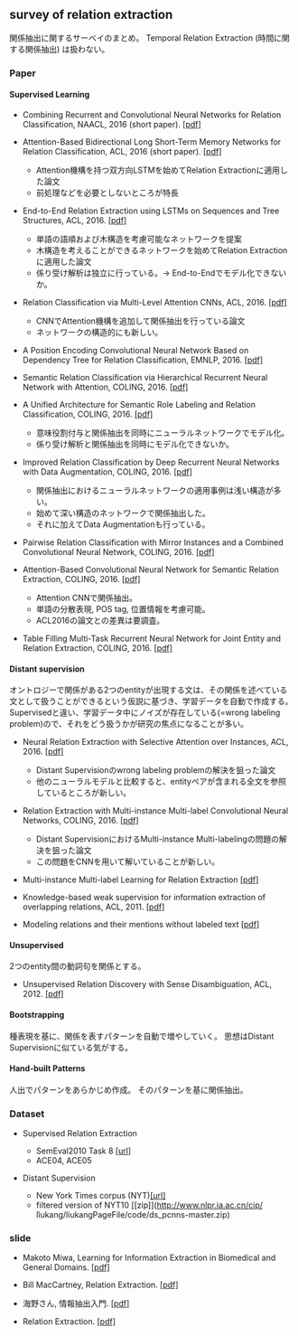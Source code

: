 ## survey of relation extraction
関係抽出に関するサーベイのまとめ。
Temporal Relation Extraction (時間に関する関係抽出) は扱わない。

### Paper
#### Supervised Learning
- Combining Recurrent and Convolutional Neural Networks for Relation Classification, NAACL, 2016 (short paper).
[[pdf]](https://aclweb.org/anthology/N/N16/N16-1065.pdf)

- Attention-Based Bidirectional Long Short-Term Memory Networks for Relation Classification, ACL, 2016 (short paper).
[[pdf]](http://www.aclweb.org/anthology/P/P16/P16-2034.pdf)
  - Attention機構を持つ双方向LSTMを始めてRelation Extractionに適用した論文
  - 前処理などを必要としないところが特長

- End-to-End Relation Extraction using LSTMs on Sequences and Tree Structures, ACL, 2016.
[[pdf]](https://aclweb.org/anthology/P/P16/P16-1105.pdf)
  - 単語の語順および木構造を考慮可能なネットワークを提案
  - 木構造を考えることができるネットワークを始めてRelation Extractionに適用した論文
  - 係り受け解析は独立に行っている。→ End-to-Endでモデル化できないか。

- Relation Classification via Multi-Level Attention CNNs, ACL, 2016.
[[pdf]](http://aclweb.org/anthology/P/P16/P16-1123.pdf)
  - CNNでAttention機構を追加して関係抽出を行っている論文
  - ネットワークの構造的にも新しい。

- A Position Encoding Convolutional Neural Network Based on Dependency Tree for Relation Classification, EMNLP, 2016.
[[pdf]](http://aclweb.org/anthology/D/D16/D16-1007.pdf)

- Semantic Relation Classification via Hierarchical Recurrent Neural Network with Attention, COLING, 2016.
[[pdf]](http://aclweb.org/anthology/C/C16/C16-1119.pdf)

- A Unified Architecture for Semantic Role Labeling and Relation Classification, COLING, 2016.
[[pdf]](http://aclweb.org/anthology/C/C16/C16-1120.pdf)
  - 意味役割付与と関係抽出を同時にニューラルネットワークでモデル化。
  - 係り受け解析と関係抽出を同時にモデル化できないか。

- Improved Relation Classification by Deep Recurrent Neural Networks with Data Augmentation, COLING, 2016.
[[pdf]](http://aclweb.org/anthology/C/C16/C16-1138.pdf)
  - 関係抽出におけるニューラルネットワークの適用事例は浅い構造が多い。
  - 始めて深い構造のネットワークで関係抽出した。
  - それに加えてData Augmentationも行っている。

- Pairwise Relation Classification with Mirror Instances and a Combined Convolutional Neural Network, COLING, 2016.
[[pdf]](http://aclweb.org/anthology/C/C16/C16-1223.pdf)

- Attention-Based Convolutional Neural Network for Semantic Relation Extraction, COLING, 2016.
[[pdf]](http://aclweb.org/anthology/C/C16/C16-1238.pdf)
  - Attention CNNで関係抽出。
  - 単語の分散表現, POS tag, 位置情報を考慮可能。
  - ACL2016の論文との差異は要調査。

- Table Filling Multi-Task Recurrent Neural Network for Joint Entity and Relation Extraction, COLING, 2016.
[[pdf]](http://aclweb.org/anthology/C/C16/C16-1239.pdf)



#### Distant supervision
オントロジーで関係がある2つのentityが出現する文は、その関係を述べている文として扱うことができるという仮説に基づき、学習データを自動で作成する。
Supervisedと違い、学習データ中にノイズが存在している(=wrong labeling problem)ので、それをどう扱うかが研究の焦点になることが多い。

- Neural Relation Extraction with Selective Attention over Instances, ACL, 2016.
[[pdf]](http://www.aclweb.org/anthology/P/P16/P16-1200.pdf)
  - Distant Supervisionのwrong labeling problemの解決を狙った論文
  - 他のニューラルモデルと比較すると、entityペアが含まれる全文を参照しているところが新しい。

- Relation Extraction with Multi-instance Multi-label Convolutional Neural Networks, COLING, 2016.
[[pdf]](https://www.aclweb.org/anthology/C/C16/C16-1139.pdf)
  - Distant SupervisionにおけるMulti-instance Multi-labelingの問題の解決を狙った論文
  - この問題をCNNを用いて解いていることが新しい。

- Multi-instance Multi-label Learning for Relation Extraction
[[pdf]](http://ai2-s2-pdfs.s3.amazonaws.com/151e/e8aedc97e7a388a8edd704ff13698a7af0b4.pdf)

- Knowledge-based weak supervision for information extraction of overlapping relations, ACL, 2011.
[[pdf]](http://raphaelhoffmann.com/publications/acl2011.pdf)

- Modeling relations and their mentions without labeled text
[[pdf]](https://pdfs.semanticscholar.org/db55/0f7af299157c67d7f1874bf784dca10ce4a9.pdf)


#### Unsupervised
2つのentity間の動詞句を関係とする。
- Unsupervised Relation Discovery with Sense Disambiguation, ACL, 2012.
[[pdf]](http://www.aclweb.org/anthology/P12-1075)


#### Bootstrapping
種表現を基に、関係を表すパターンを自動で増やしていく。
思想はDistant Supervisionに似ている気がする。


#### Hand-built Patterns
人出でパターンをあらかじめ作成。
そのパターンを基に関係抽出。


### Dataset
- Supervised Relation Extraction
  - SemEval2010 Task 8 [[url]](http://www.kozareva.com/downloads.html)
  - ACE04, ACE05

- Distant Supervision
  - New York Times corpus (NYT)[[url]](http://iesl.cs.umass.edu/riedel/ecml/)
  - filtered version of NYT10 [[zip]](http://www.nlpr.ia.ac.cn/cip/ ̃liukang/liukangPageFile/code/ds_pcnns-master.zip)


### slide
- Makoto Miwa, Learning for Information Extraction in Biomedical and General Domains.
[[pdf]](http://www.toyota-ti.ac.jp/Lab/Denshi/COIN/people/makoto.miwa/docs/keynotetalk_biotxtm2016.pdf)

- Bill MacCartney, Relation Extraction.
[[pdf]](https://web.stanford.edu/class/cs224u/materials/cs224u-2016-relation-extraction.pdf)

- 海野さん, 情報抽出入門.
[[pdf]](http://www.slideshare.net/unnonouno/ss-21254386)

- Relation Extraction.
[[pdf]](https://gate.ac.uk/sale/talks/gate-course-may10/track-3/module-11-ml-adv/module-11-relations.pdf)